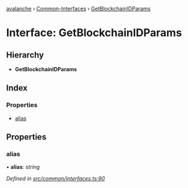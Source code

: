 [avalanche](../README.md) › [Common-Interfaces](../modules/common_interfaces.md) › [GetBlockchainIDParams](common_interfaces.getblockchainidparams.md)

# Interface: GetBlockchainIDParams

## Hierarchy

* **GetBlockchainIDParams**

## Index

### Properties

* [alias](common_interfaces.getblockchainidparams.md#alias)

## Properties

###  alias

• **alias**: *string*

*Defined in [src/common/interfaces.ts:90](https://github.com/ava-labs/avalanchejs/blob/1a2866a/src/common/interfaces.ts#L90)*
